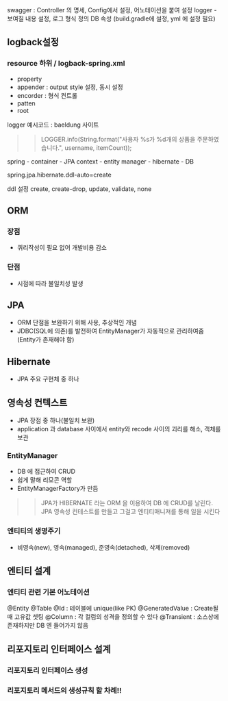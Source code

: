 
swagger : Controller 의 명세, Config에서 설정, 어노테이션을 붙여 설정
logger - 보여질 내용 설정, 로그 형식 정의
DB 속성
(build.gradle에 설정, yml 에 설정 필요)
## logback설정

### resource 하위 / logback-spring.xml
- property
- appender : output style 설정, 동시 설정
- encorder : 형식 컨트롤
- patten
- root

logger 예시코드 : baeldung 사이트

>> LOGGER.info(String.format("사용자 %s가 %d개의 상품을 주문하였습니다.", username, itemCount));

spring  - container - JPA context - entity manager - hibernate - DB 

spring.jpa.hibernate.ddl-auto=create

ddl 설정
create, create-drop, update, validate, none

## ORM
### 장점
- 쿼리작성이 필요 없어 개발비용 감소
### 단점
- 시점에 따라 불일치성 발생

## JPA
- ORM 단점을 보완하기 위해 사용, 추상적인 개념
- JDBC(SQL에 의존)를 발전하여 EntityManager가 자동적으로 관리하여줌 (Entity가 존재해야 함)

## Hibernate
- JPA 주요 구현체 중 하나 

## 영속성 컨텍스트
- JPA 장점 중 하나(불일치 보완)
- application 과 database 사이에서 entity와 recode 사이의 괴리를 해소, 객체를 보관
### EntityManager
- DB 에 접근하여 CRUD
- 쉽게 말해 리모콘 역할
- EntityManagerFactory가 만듬

>>JPA가 HIBERNATE 라는 ORM 을 이용하여 DB 에 CRUD를 날린다.
>>JPA 영속성 컨테스트를 만들고 그걸고 엔티티매니져를 통해 일을 시킨다

### 엔티티의 생명주기
- 비영속(new), 영속(managed), 준영속(detached), 삭제(removed)

## 엔티티 설계
### 엔티티 관련 기본 어노테이션
@Entity
@Table
@Id : 테이블에 unique(like PK)
@GeneratedValue : Create될때 고유값 셋팅
@Column : 각 컬럼의 성격을 정의할 수 있다
@Transient : 소스상에 존재하지만 DB 엔 들어가지 않음

## 리포지토리 인터페이스 설계
### 리포지토리 인터페이스 생성

### 리포지토리 메서드의 생성규칙 할 차례!!
